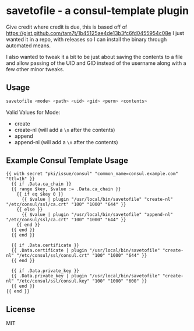 # savetofile - a consul-template plugin

Give credit where credit is due, this is based off of https://gist.github.com/tam7t/1b45125ae4de13b3fc6fd0455954c08e I just wanted it in a repo, with releases so I can install the binary through automated means.

I also wanted to tweak it a bit to be just about saving the contents to a file and allow passing of the UID and GID instead of the username along with a few other minor tweaks.

## Usage

```bash
savetofile <mode> <path> <uid> <gid> <perm> <contents>
```

Valid Values for Mode:
 * create
 * create-nl (will add a `\n` after the contents)
 * append
 * append-nl (will add a `\n` after the contents)

## Example Consul Template Usage

```
{{ with secret "pki/issue/consul" "common_name=consul.example.com" "ttl=1h" }}
  {{ if .Data.ca_chain }}
  {{ range $key, $value := .Data.ca_chain }}
    {{ if eq $key 0 }}
      {{ $value | plugin "/usr/local/bin/savetofile" "create-nl" "/etc/consul/ssl/ca.crt" "100" "1000" "644" }}
    {{ else }}
      {{ $value | plugin "/usr/local/bin/savetofile" "append-nl" "/etc/consul/ssl/ca.crt" "100" "1000" "644" }}
    {{ end }}
  {{ end }}
  {{ end }}
  
  {{ if .Data.certificate }}
  {{ .Data.certificate | plugin "/usr/local/bin/savetofile" "create-nl" "/etc/consul/ssl/consul.crt" "100" "1000" "644" }}
  {{ end }}

  {{ if .Data.private_key }}
  {{ .Data.private_key | plugin "/usr/local/bin/savetofile" "create-nl" "/etc/consul/ssl/consul.key" "100" "1000" "600" }}
  {{ end }}
{{ end }}

```

## License

MIT

